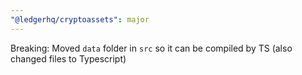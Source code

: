 ```yaml
---
"@ledgerhq/cryptoassets": major
---
```


Breaking: Moved `data` folder in `src` so it can be compiled by TS (also changed files to Typescript)
